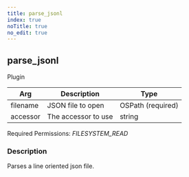 ```yaml
---
title: parse_jsonl
index: true
noTitle: true
no_edit: true
---
```




<div class="vql_item"></div>


## parse_jsonl
<span class='vql_type pull-right page-header'>Plugin</span>



<div class="vqlargs"></div>

Arg | Description | Type
----|-------------|-----
filename|JSON file to open|OSPath (required)
accessor|The accessor to use|string

Required Permissions: 
<i class="linkcolour label pull-right label-success">FILESYSTEM_READ</i>

### Description

Parses a line oriented json file.

